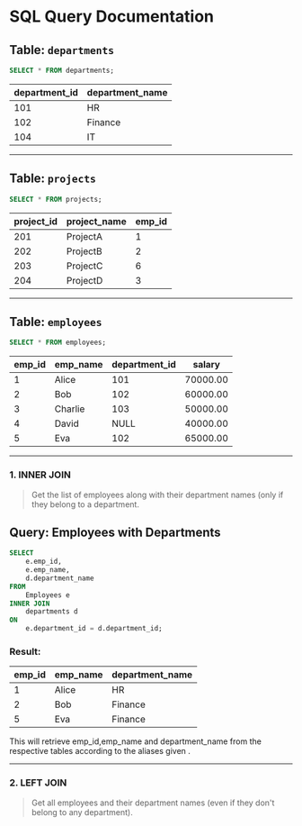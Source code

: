 # SQL Query Documentation

## Table: `departments`
```sql
SELECT * FROM departments;
```
| department_id | department_name |
|---------------|-----------------|
| 101           | HR              |
| 102           | Finance         |
| 104           | IT              |

---

## Table: `projects`
```sql
SELECT * FROM projects;
```
| project_id | project_name | emp_id |
|------------|--------------|--------|
| 201        | ProjectA     | 1      |
| 202        | ProjectB     | 2      |
| 203        | ProjectC     | 6      |
| 204        | ProjectD     | 3      |

---

## Table: `employees`
```sql
SELECT * FROM employees;
```
| emp_id | emp_name | department_id | salary   |
|--------|----------|----------------|----------|
| 1      | Alice    | 101            | 70000.00 |
| 2      | Bob      | 102            | 60000.00 |
| 3      | Charlie  | 103            | 50000.00 |
| 4      | David    | NULL           | 40000.00 |
| 5      | Eva      | 102            | 65000.00 |

---
### 1. INNER JOIN

> Get the list of employees along with their department names (only if they belong to a department.
## Query: Employees with Departments
```sql
SELECT 
    e.emp_id,
    e.emp_name,
    d.department_name
FROM 
    Employees e
INNER JOIN 
    departments d 
ON 
    e.department_id = d.department_id;
```

### Result:
| emp_id | emp_name | department_name |
|--------|----------|-----------------|
| 1      | Alice    | HR              |
| 2      | Bob      | Finance         |
| 5      | Eva      | Finance         |

This will retrieve emp_id,emp_name and department_name from the respective tables according to the aliases given .
___

### 2. LEFT JOIN

> Get all employees and their department names (even if they don't belong to any department).


